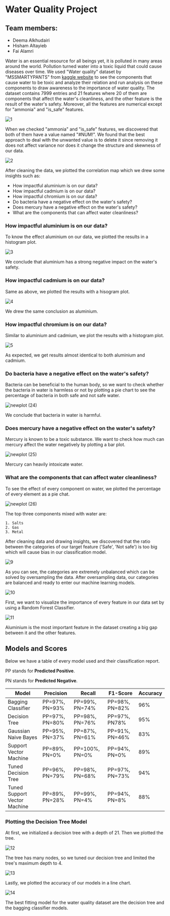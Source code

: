 


# Water Quality Project
## Team members:
- Deema Alkhudairi
- Hisham Altayieb 
- Fai Alamri

Water is an essential resource for all beings yet, it is polluted in many areas around the world. Pollution turned water into a toxic liquid that could cause diseases over time. We used "Water quality" dataset by "MSSMARTYPANTS" from [kaggle website](https://www.kaggle.com/datasets/mssmartypants/water-quality) to see the components that cause water
to be toxic and analyze their relation and run analysis on these components to draw awareness to the importance of water quality.
The dataset contains 7999 entries and 21 features where 20 of them are components that affect the water's cleanliness, and the other feature is the result of the water's safety. Moreover, all the features are numerical except for "ammonia" and "is_safe" features.

![1](https://github.com/Nier1419/Bootcamp-Project-4-Machine-Learning/assets/85634276/d6556a4b-6669-4cad-9505-f8847aca86df)

When we checked "ammonia" and "is_safe" features, we discovered that both of them have a value named "#NUM!". We found that the best approach to deal with the unwanted value is to delete it since removing it does not affect variance nor does it change the structure and skewness of our data.

![2](https://github.com/Nier1419/Bootcamp-Project-4-Machine-Learning/assets/85634276/e2e70784-32c8-4695-841f-390131c06997)

After cleaning the data, we plotted the correlation map which we drew some insights such as:

 - How impactful aluminium is on our data?
 - How impactful cadmium is on our data?
 - How impactful chromium is on our data?
 - Do bacteria have a negative effect on the water's safety?
 - Does mercury have a negative effect on the water's safety?
 - What are the components that can affect water cleanliness?

### How impactful aluminium is on our data?
To know the effect aluminium on our data, we plotted the results in a histogram plot.

![3](https://github.com/Nier1419/Bootcamp-Project-4-Machine-Learning/assets/85634276/c725584c-2dc2-47cd-985f-d3a5bd4b5180)

We conclude that aluminium has a strong negative impact on the water's safety.

### How impactful cadmium is on our data?
Same as above, we plotted the results with a hisogram plot.

![4](https://github.com/Nier1419/Bootcamp-Project-4-Machine-Learning/assets/85634276/56789a6f-a1f2-4bf4-aff1-df98676fb1a6)

We drew the same conclusion as aluminium.

### How impactful chromium is on our data?
Similar to aluminium and cadmium, we plot the results with a histogram plot.

![5](https://github.com/Nier1419/Bootcamp-Project-4-Machine-Learning/assets/85634276/8cb4f4b0-e003-4a73-bbd8-de24daea3ced)

As expected, we get results almost identical to both aluminium and cadmium.

### Do bacteria have a negative effect on the water's safety?
Bacteria can be beneficial to the human body, so we want to check whether the bacteria in water is harmless or not by plotting a pie chart to see the percentage of bacteria in both safe and not safe water.

![newplot (24)](https://github.com/Nier1419/Bootcamp-Project-4-Machine-Learning/assets/85634276/e3e40412-a6eb-4c59-914f-b9d7f1ac833c)

We conclude that bacteria in water is harmful.

### Does mercury have a negative effect on the water's safety?

Mercury is known to be a toxic substance. We want to check how much can mercury affect the water negatively by plotting a bar plot.

![newplot (25)](https://github.com/Nier1419/Bootcamp-Project-4-Machine-Learning/assets/85634276/32124f09-c77b-40af-9f4a-697ff7f0a7e5)

Mercury can heavily intoxicate water.

### What are the components that can affect water cleanliness?

To see the effect of every component on water, we plotted the percentage of every element as a pie chat.

![newplot (26)](https://github.com/Nier1419/Bootcamp-Project-4-Machine-Learning/assets/85634276/9b49808a-9b5b-4e36-b47b-a8db1881324c)

The top three components mixed with water are:

    1. Salts
    2. Gas
    3. Metal
    
After cleaning data and drawing insights, we discovered that the ratio between the categories of our target feature ('Safe', 'Not safe') is too big which will cause bias in our classification model.

![9](https://github.com/Nier1419/Bootcamp-Project-4-Machine-Learning/assets/85634276/d5fdf32e-5013-4a28-8426-7bd3612da8aa)

As you can see, the categories are extremely unbalanced which can be solved by oversampling the data.
After oversampling data, our categories are balanced and ready to enter our machine learning models.

![10](https://github.com/Nier1419/Bootcamp-Project-4-Machine-Learning/assets/85634276/781b7c42-cc0a-47a2-b9f1-b2aa99a1387b)

First, we want to visualize the importance of every feature in our data set by using a Random Forest Classifier.

![11](https://github.com/Nier1419/Bootcamp-Project-4-Machine-Learning/assets/85634276/b8a162cb-2f83-436b-9be1-c99028cdf689)

Aluminium is the most important feature in the dataset creating a big gap between it and the other features. 

## Models and Scores
Below we have a table of every model used and their classification report.

PP stands for **Predicted Positive**.

PN stands for **Predicted Negative**.

|  Model| Precision| Recall| F1-Score| Accuracy| 
| --- | --- | --- | --- |---| 
| Bagging Classifier | PP=97%, PN=93% | PP=99%, PN=74% |PP=98%, PN=82%| 96%
|Decision Tree | PP=97%, PN=80% | PP=98%, PN=76% | PP=97%, PN78%| 95%
|Gaussian Naive Bayes| PP=95%, PN=37%| PP=87%, PN=61%| PP=91%, PN=46%| 83%
| Support Vector Machine| PP=89%, PN=0%| PP=100%, PN=0%|PP=94%, PN=0%| 89%
|Tuned Decision Tree| PP=96%, PN=79%|PP=98%, PN=68%|PP=97%, PN=73%|94%
|Tuned Support Vector Machine| PP=89%, PN=28%|PP=99%, PN=4%| PP=94%, PN=8%| 88%

### Plotting the Decision Tree Model
At first, we initialized a decision tree with a depth of 21. Then we plotted the tree.

![12](https://github.com/Nier1419/Bootcamp-Project-4-Machine-Learning/assets/85634276/4afda727-1aa0-4484-978f-3abdfb31c057)

The tree has many nodes, so we tuned our decision tree and limited the tree's maximum depth to 4.

![13](https://github.com/Nier1419/Bootcamp-Project-4-Machine-Learning/assets/85634276/12d66c34-7f63-4423-94de-d0332d31e948)

Lastly, we plotted the accuracy of our models in a line chart.

![14](https://github.com/Nier1419/Bootcamp-Project-4-Machine-Learning/assets/85634276/bdf06324-f579-4c0d-aa52-c4964ffbdd10)

The best fitting model for the water quality dataset are the decision tree and the bagging classifier models.


